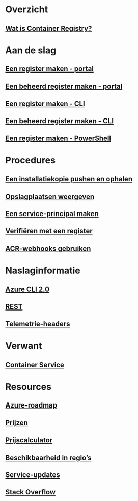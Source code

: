 # Overzicht

## [Wat is Container Registry?](container-registry-intro.md)

# Aan de slag
## [Een register maken - portal](container-registry-get-started-portal.md)
## [Een beheerd register maken - portal](container-registry-managed-get-started-portal.md)
## [Een register maken - CLI](container-registry-get-started-azure-cli.md)
## [Een beheerd register maken - CLI](container-registry-managed-get-started-azure-cli.md)
## [Een register maken - PowerShell](container-registry-get-started-powershell.md)

# Procedures

## [Een installatiekopie pushen en ophalen](container-registry-get-started-docker-cli.md)
## [Opslagplaatsen weergeven](container-registry-repositories.md)
## [Een service-principal maken](../azure-resource-manager/resource-group-create-service-principal-portal.md?toc=%2fazure%2fcontainer-registry%2ftoc.json)
## [Verifiëren met een register](container-registry-authentication.md)
## [ACR-webhooks gebruiken](./container-registry-webhook.md)

# Naslaginformatie

## [Azure CLI 2.0](/cli/azure/acr)
## [REST](/rest/api/containerregistry)
## [Telemetrie-headers](container-registry-headers.md)

# Verwant

## [Container Service](/azure/container-service/)

# Resources
## [Azure-roadmap](https://azure.microsoft.com/roadmap/?category=containers)
## [Prijzen](https://azure.microsoft.com/pricing/details/container-registry/)
## [Prijscalculator](https://azure.microsoft.com/pricing/calculator/)
## [Beschikbaarheid in regio’s](https://azure.microsoft.com/regions/services/)
## [Service-updates](https://azure.microsoft.com/en-us/updates/?product=container-registry&updatetype=&platform=)
## [Stack Overflow](http://stackoverflow.com/questions/tagged/azure-container-registry)
